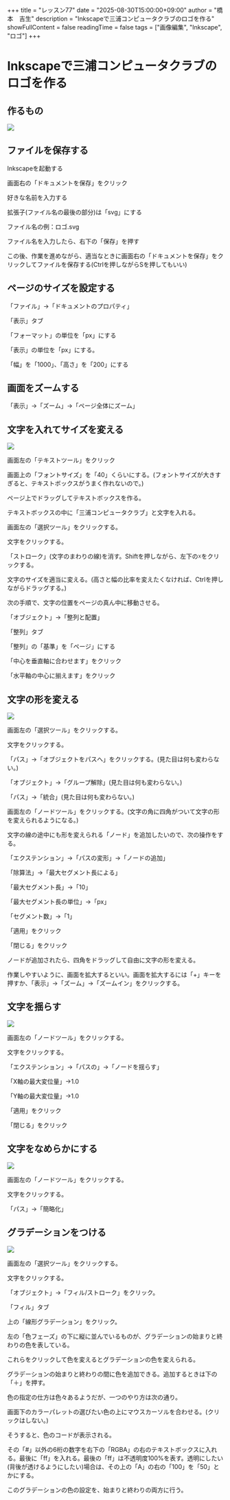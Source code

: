 +++
title = "レッスン77"
date = "2025-08-30T15:00:00+09:00"
author = "橋本　吉生"
description = "Inkscapeで三浦コンピュータクラブのロゴを作る"
showFullContent = false
readingTime = false
tags = ["画像編集", "Inkscape", "ロゴ"]
+++
# Inkscapeで三浦コンピュータクラブのロゴを作る

## 作るもの

![](./images/完成.png)

## ファイルを保存する

Inkscapeを起動する

画面右の「ドキュメントを保存」をクリック

好きな名前を入力する

拡張子(ファイル名の最後の部分)は「svg」にする

ファイル名の例：ロゴ.svg

ファイル名を入力したら、右下の「保存」を押す

この後、作業を進めながら、適当なときに画面右の「ドキュメントを保存」をクリックしてファイルを保存する(Ctrlを押しながらSを押してもいい)

## ページのサイズを設定する

「ファイル」→「ドキュメントのプロパティ」

「表示」タブ

「フォーマット」の単位を「px」にする

「表示」の単位を「px」にする。

「幅」を「1000」、「高さ」を「200」にする

## 画面をズームする

「表示」→「ズーム」→「ページ全体にズーム」

## 文字を入れてサイズを変える

![](./images/文字.png)

画面左の「テキストツール」をクリック

画面上の「フォントサイズ」を「40」くらいにする。(フォントサイズが大きすぎると、テキストボックスがうまく作れないので。)

ページ上でドラッグしてテキストボックスを作る。

テキストボックスの中に「三浦コンピュータクラブ」と文字を入れる。

画面左の「選択ツール」をクリックする。

文字をクリックする。

「ストローク」(文字のまわりの線)を消す。Shiftを押しながら、左下の☓をクリックする。

文字のサイズを適当に変える。(高さと幅の比率を変えたくなければ、Ctrlを押しながらドラッグする。)

次の手順で、文字の位置をページの真ん中に移動させる。

「オブジェクト」→「整列と配置」

「整列」タブ

「整列」の「基準」を「ページ」にする

「中心を垂直軸に合わせます」をクリック

「水平軸の中心に揃えます」をクリック

## 文字の形を変える

![](./images/たらす.png)

画面左の「選択ツール」をクリックする。

文字をクリックする。

「パス」→「オブジェクトをパスへ」をクリックする。(見た目は何も変わらない。)

「オブジェクト」→「グループ解除」(見た目は何も変わらない。)

「パス」→「統合」(見た目は何も変わらない。)

画面左の「ノードツール」をクリックする。(文字の角に四角がついて文字の形を変えられるようになる。)

文字の線の途中にも形を変えられる「ノード」を追加したいので、次の操作をする。

「エクステンション」→「パスの変形」→「ノードの追加」

「除算法」→「最大セグメント長による」

「最大セグメント長」→「10」

「最大セグメント長の単位」→「px」

「セグメント数」→「1」

「適用」をクリック

「閉じる」をクリック

ノードが追加されたら、四角をドラッグして自由に文字の形を変える。

作業しやすいように、画面を拡大するといい。画面を拡大するには「+」キーを押すか、「表示」→「ズーム」→「ズームイン」をクリックする。

## 文字を揺らす

![](./images/揺らす.png)

画面左の「ノードツール」をクリックする。

文字をクリックする。

「エクステンション」→「パスの」→「ノードを揺らす」

「X軸の最大変位量」→1.0

「Y軸の最大変位量」→1.0

「適用」をクリック

「閉じる」をクリック

## 文字をなめらかにする

![](./images/なめらか.png)

画面左の「ノードツール」をクリックする。

文字をクリックする。

「パス」→「簡略化」

## グラデーションをつける

![](./images/完成.png)

画面左の「選択ツール」をクリックする。

文字をクリックする。

「オブジェクト」→「フィル/ストローク」をクリック。

「フィル」タブ

上の「線形グラデーション」をクリック。

左の「色フェーズ」の下に縦に並んでいるものが、グラデーションの始まりと終わりの色を表している。

これらをクリックして色を変えるとグラデーションの色を変えられる。

グラデーションの始まりと終わりの間に色を追加できる。追加するときは下の「＋」を押す。

色の指定の仕方は色々あるようだが、一つのやり方は次の通り。

画面下のカラーパレットの選びたい色の上にマウスカーソルを合わせる。(クリックはしない。)

そうすると、色のコードが表示される。

その「#」以外の6桁の数字を右下の「RGBA」の右のテキストボックスに入れる。最後に「ff」を入れる。最後の「ff」は不透明度100%を表す。透明にしたい(背後が透けるようにしたい)場合は、その上の「A」の右の「100」を「50」とかにする。

このグラデーションの色の設定を、始まりと終わりの両方に行う。

